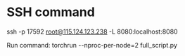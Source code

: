 # SSH command

ssh -p 17592 root@115.124.123.238 -L 8080:localhost:8080

Run command: torchrun --nproc-per-node=2 full_script.py
